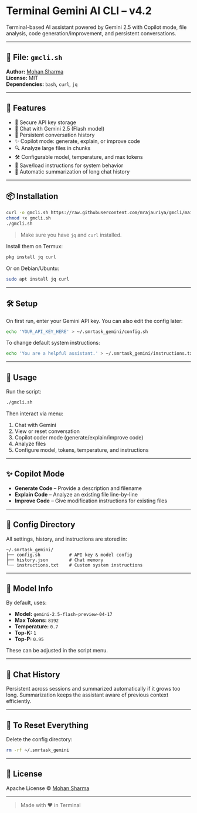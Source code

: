 # Terminal Gemini AI CLI – v4.2

Terminal-based AI assistant powered by Gemini 2.5 with Copilot mode, file analysis, code generation/improvement, and persistent conversations.

---

## 📂 File: `gmcli.sh`

**Author:** [Mohan Sharma](https://github.com/mrajauriya)  
**License:** MIT  
**Dependencies:** `bash`, `curl`, `jq`

---

## 🚀 Features

- 🔐 Secure API key storage
- 🧠 Chat with Gemini 2.5 (Flash model)
- 📜 Persistent conversation history
- ✨ Copilot mode: generate, explain, or improve code
- 🔍 Analyze large files in chunks
- 🛠 Configurable model, temperature, and max tokens
- 📝 Save/load instructions for system behavior
- 🧹 Automatic summarization of long chat history

---

## 📦 Installation

```bash
curl -o gmcli.sh https://raw.githubusercontent.com/mrajauriya/gmcli/main/gmcli.sh
chmod +x gmcli.sh
./gmcli.sh
```

> Make sure you have `jq` and `curl` installed.

Install them on Termux:
```bash
pkg install jq curl
```

Or on Debian/Ubuntu:
```bash
sudo apt install jq curl
```

---

## 🛠 Setup

On first run, enter your Gemini API key. You can also edit the config later:

```bash
echo 'YOUR_API_KEY_HERE' > ~/.smrtask_gemini/config.sh
```

To change default system instructions:
```bash
echo 'You are a helpful assistant.' > ~/.smrtask_gemini/instructions.txt
```

---

## 🧪 Usage

Run the script:
```bash
./gmcli.sh
```
Then interact via menu:

1. Chat with Gemini
2. View or reset conversation
3. Copilot coder mode (generate/explain/improve code)
4. Analyze files
5. Configure model, tokens, temperature, and instructions

---

## ✨ Copilot Mode

- **Generate Code** – Provide a description and filename
- **Explain Code** – Analyze an existing file line-by-line
- **Improve Code** – Give modification instructions for existing files

---

## 📁 Config Directory

All settings, history, and instructions are stored in:
```
~/.smrtask_gemini/
├── config.sh           # API key & model config
├── history.json        # Chat memory
└── instructions.txt    # Custom system instructions
```

---

## 🤖 Model Info

By default, uses:
- **Model:** `gemini-2.5-flash-preview-04-17`
- **Max Tokens:** `8192`
- **Temperature:** `0.7`
- **Top-K:** `1`
- **Top-P:** `0.95`

These can be adjusted in the script menu.

---

## 🧠 Chat History

Persistent across sessions and summarized automatically if it grows too long. Summarization keeps the assistant aware of previous context efficiently.

---

## 🧹 To Reset Everything

Delete the config directory:
```bash
rm -rf ~/.smrtask_gemini
```

---

## 🪪 License

Apache License © [Mohan Sharma]([https://github.com/mrajauriya])

---

> Made with ❤️ in Terminal
